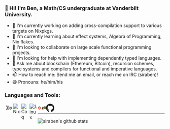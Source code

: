 ### 👋 Hi! I'm Ben, a Math/CS undergraduate at Vanderbilt University.

- 🔭 I'm currently working on adding cross-compilation support to various targets on Nixpkgs.
- 🌱 I'm currently learning about effect systems, Algebra of Programming, Nix flakes.
- 👯 I'm looking to collaborate on large scale functional programming projects.
- 🤔 I'm looking for help with implementing dependently typed languages.
- 💬 Ask me about blockchain (Ethereum, Bitcoin), recursion schemes, type systems and compilers for functional and imperative languages.
- 📫 How to reach me: Send me an email, or reach me on IRC (siraben)!
- 😄 Pronouns: he/him/his

### Languages and Tools:

[<img align="left" alt="Haskell" width="26px" src="https://raw.githubusercontent.com/github/explore/80688e429a7d4ef2fca1e82350fe8e3517d3494d/topics/haskell/haskell.png" />]()
[<img align="left" alt="Nix" width="26px" src="https://avatars0.githubusercontent.com/u/487568?s=200&v=4" />]()
[<img align="left" alt="Coq" width="26px" src="https://avatars0.githubusercontent.com/u/621198?s=200&v=4" />]()
[<img align="left" alt="Linux" width="26px" src="https://upload.wikimedia.org/wikipedia/commons/thumb/3/35/Tux.svg/150px-Tux.svg.png" />]()
[<img align="left" alt="Git" width="26px" src="https://raw.githubusercontent.com/github/explore/80688e429a7d4ef2fca1e82350fe8e3517d3494d/topics/git/git.png" />]()
[<img align="left" alt="GitHub" width="26px" src="https://raw.githubusercontent.com/github/explore/78df643247d429f6cc873026c0622819ad797942/topics/github/github.png" />]()

<br />

---
![siraben's github stats](https://github-readme-stats.vercel.app/api?username=siraben&count_private=true&show_icons=true)
